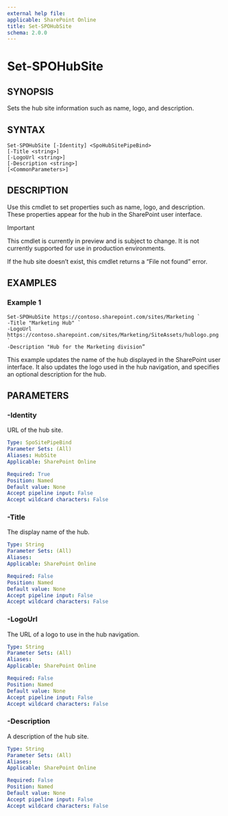 ```yaml
---
external help file: 
applicable: SharePoint Online
title: Set-SPOHubSite
schema: 2.0.0
---
```


# Set-SPOHubSite

## SYNOPSIS
Sets the hub site information such as name, logo, and description.

## SYNTAX

```
Set-SPOHubSite [-Identity] <SpoHubSitePipeBind>
[-Title <string>]
[-LogoUrl <string>]
[-Description <string>]
[<CommonParameters>]
```

## DESCRIPTION
Use this cmdlet to set properties such as name, logo, and description. These properties appear for the hub in the SharePoint user interface.

> [!IMPORTANT]
> This cmdlet is currently in preview and is subject to change. It is not currently supported for use in production environments.

If the hub site doesn’t exist, this cmdlet returns a “File not found” error.

## EXAMPLES

### Example 1

```
Set-SPOHubSite https://contoso.sharepoint.com/sites/Marketing `
-Title "Marketing Hub" `
-LogoUrl https://contoso.sharepoint.com/sites/Marketing/SiteAssets/hublogo.png `
-Description "Hub for the Marketing division”
```

This example updates the name of the hub displayed in the SharePoint user interface. It also updates the logo used in the hub navigation, and specifies an optional description for the hub.

## PARAMETERS

### -Identity

URL of the hub site.

```yaml
Type: SpoSitePipeBind
Parameter Sets: (All)
Aliases: HubSite
Applicable: SharePoint Online

Required: True
Position: Named
Default value: None
Accept pipeline input: False
Accept wildcard characters: False
```

### -Title

The display name of the hub.

```yaml
Type: String
Parameter Sets: (All)
Aliases: 
Applicable: SharePoint Online

Required: False
Position: Named
Default value: None
Accept pipeline input: False
Accept wildcard characters: False
```

### -LogoUrl

The URL of a logo to use in the hub navigation.

```yaml
Type: String
Parameter Sets: (All)
Aliases: 
Applicable: SharePoint Online

Required: False
Position: Named
Default value: None
Accept pipeline input: False
Accept wildcard characters: False
```

### -Description

A description of the hub site.

```yaml
Type: String
Parameter Sets: (All)
Aliases: 
Applicable: SharePoint Online

Required: False
Position: Named
Default value: None
Accept pipeline input: False
Accept wildcard characters: False
```
